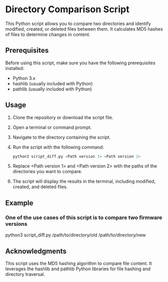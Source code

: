 # Directory Comparison Script

This Python script allows you to compare two directories and identify modified, created, or deleted files between them. It calculates MD5 hashes of files to determine changes in content.

## Prerequisites

Before using this script, make sure you have the following prerequisites installed:

- Python 3.x
- hashlib (usually included with Python)
- pathlib (usually included with Python)

## Usage

1. Clone the repository or download the script file.

2. Open a terminal or command prompt.

3. Navigate to the directory containing the script.

4. Run the script with the following command:

   ```bash
   python3 script_diff.py <Path version 1> <Path version 2>

5. Replace <Path version 1> and <Path version 2> with the paths of the directories you want to compare.
6. The script will display the results in the terminal, including modified, created, and deleted files.
## Example
### One of the use cases of this script is to compare two firmware versions
python3 script_diff.py /path/to/directory/old /path/to/directory/new

## Acknowledgments
This script uses the MD5 hashing algorithm to compare file content.
It leverages the hashlib and pathlib Python libraries for file hashing and directory traversal.
